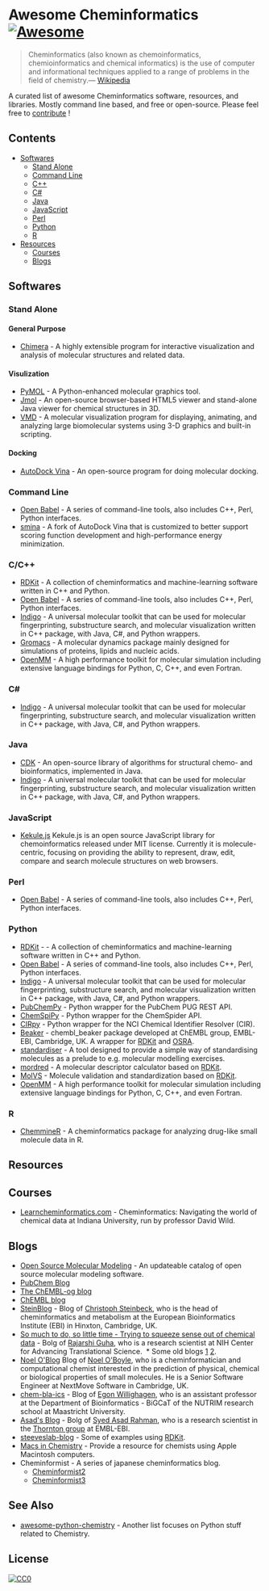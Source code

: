 # Awesome Cheminformatics [![Awesome](https://cdn.rawgit.com/sindresorhus/awesome/d7305f38d29fed78fa85652e3a63e154dd8e8829/media/badge.svg)](https://github.com/sindresorhus/awesome)

> Cheminformatics (also known as chemoinformatics, chemioinformatics and chemical informatics) is the use of computer and informational techniques applied to a range of problems in the field of chemistry.— [Wikipedia](https://en.wikipedia.org/wiki/Cheminformatics)

A curated list of awesome Cheminformatics software, resources, and libraries. Mostly command line based, and free or open-source. Please feel free to [contribute](CONTRIBUTING.md) !

## Contents

* [Softwares](#softwares)
  * [Stand Alone](#stand-alone)
  * [Command Line](#command-line)
  * [C++](#cpp)
  * [C#](#c-sharp)
  * [Java](#java)
  * [JavaScript](#javascript)
  * [Perl](#perl)
  * [Python](#python)
  * [R](#r)
* [Resources](#resources)
  * [Courses](#courses)
  * [Blogs](#blogs)

## Softwares

### Stand Alone

#### General Purpose

* [Chimera](https://www.cgl.ucsf.edu/chimera/) - A highly extensible program for interactive visualization and analysis of molecular structures and related data.

#### Visulization

* [PyMOL](https://sourceforge.net/projects/pymol/) - A Python-enhanced molecular graphics tool.
* [Jmol](http://jmol.sourceforge.net/) - An open-source browser-based HTML5 viewer and stand-alone Java viewer for chemical structures in 3D.
* [VMD](http://www.ks.uiuc.edu/Research/vmd/) - A molecular visualization program for displaying, animating, and analyzing large biomolecular systems using 3-D graphics and built-in scripting.

#### Docking

* [AutoDock Vina](http://vina.scripps.edu/) - An open-source program for doing molecular docking.

### Command Line

* [Open Babel](http://openbabel.org/wiki/Main_Page) - A series of command-line tools, also includes C++, Perl, Python interfaces.
* [smina](https://sourceforge.net/projects/smina/) - A fork of AutoDock Vina that is customized to better support scoring function development and high-performance energy minimization.

<a id="cpp"></a>
### C/C++

* [RDKit](http://www.rdkit.org/) - A collection of cheminformatics and machine-learning software written in C++ and Python.
* [Open Babel](http://openbabel.org/wiki/Main_Page) - A series of command-line tools, also includes C++, Perl, Python interfaces.
* [Indigo](https://github.com/epam/Indigo) - A universal molecular toolkit that can be used for molecular fingerprinting, substructure search, and molecular visualization written in C++ package, with Java, C#, and Python wrappers.
* [Gromacs](http://www.gromacs.org/) - A molecular dynamics package mainly designed for simulations of proteins, lipids and nucleic acids.
* [OpenMM](http://openmm.org/) - A high performance toolkit for molecular simulation including extensive language bindings for Python, C, C++, and even Fortran.

<a id="c-sharp"></a>
### C#

* [Indigo](https://github.com/epam/Indigo) - A universal molecular toolkit that can be used for molecular fingerprinting, substructure search, and molecular visualization written in C++ package, with Java, C#, and Python wrappers.

### Java

* [CDK](https://sourceforge.net/projects/cdk/) - An open-source library of algorithms for structural chemo- and bioinformatics, implemented in Java.
* [Indigo](https://github.com/epam/Indigo) - A universal molecular toolkit that can be used for molecular fingerprinting, substructure search, and molecular visualization written in C++ package, with Java, C#, and Python wrappers.

### JavaScript

* [Kekule.js](http://partridgejiang.github.io/Kekule.js/) Kekule.js is an open source JavaScript library for chemoinformatics released under MIT license. Currently it is molecule-centric, focusing on providing the ability to represent, draw, edit, compare and search molecule structures on web browsers.

### Perl

* [Open Babel](http://openbabel.org/wiki/Main_Page) - A series of command-line tools, also includes C++, Perl, Python interfaces.

### Python

* [RDKit](http://www.rdkit.org/) -  - A collection of cheminformatics and machine-learning software written in C++ and Python.
* [Open Babel](http://openbabel.org/wiki/Main_Page) - A series of command-line tools, also includes C++, Perl, Python interfaces.
* [Indigo](https://github.com/epam/Indigo) - A universal molecular toolkit that can be used for molecular fingerprinting, substructure search, and molecular visualization written in C++ package, with Java, C#, and Python wrappers.
* [PubChemPy](http://pubchempy.readthedocs.io) - Python wrapper for the PubChem PUG REST API.
* [ChemSpiPy](http://chemspipy.readthedocs.org) - Python wrapper for the ChemSpider API.
* [CIRpy](http://cirpy.readthedocs.org/) - Python wrapper for the NCI Chemical Identifier Resolver (CIR).
* [Beaker](https://github.com/chembl/chembl_beaker) - chembl_beaker package developed at ChEMBL group, EMBL-EBI, Cambridge, UK. A wrapper for [RDKit](http://www.rdkit.org/) and [OSRA](https://cactus.nci.nih.gov/osra/).
* [standardiser](https://wwwdev.ebi.ac.uk/chembl/extra/francis/standardiser/) - A tool designed to provide a simple way of standardising molecules as a prelude to e.g. molecular modelling exercises.
* [mordred](https://github.com/mordred-descriptor/mordred) - A molecular descriptor calculator based on [RDKit](http://www.rdkit.org/).
* [MolVS](https://github.com/mcs07/MolVS) - Molecule validation and standardization based on [RDKit](http://www.rdkit.org/).
* [OpenMM](http://openmm.org/) - A high performance toolkit for molecular simulation including extensive language bindings for Python, C, C++, and even Fortran.

### R

* [ChemmineR](https://www.bioconductor.org/packages/release/bioc/vignettes/ChemmineR/inst/doc/ChemmineR.html) - A cheminformatics package for analyzing drug-like small molecule data in R.

## Resources

## Courses

* [Learncheminformatics.com](http://learncheminformatics.com/) - Cheminformatics: Navigating the world of chemical data at Indiana University, run by professor David Wild.

## Blogs

* [Open Source Molecular Modeling](https://opensourcemolecularmodeling.github.io/) - An updateable catalog of open source molecular modeling software.
* [PubChem Blog](https://pubchemblog.ncbi.nlm.nih.gov/)
* [The ChEMBL-og blog](http://chembl.blogspot.tw/)
* [ChEMBL blog](http://chembl.github.io/)
* [SteinBlog](http://www.steinbeck-molecular.de/steinblog/) - Blog of [Christoph Steinbeck](http://www.steinbeck-molecular.de/steinblog/index.php/about/), who is the head of cheminformatics and metabolism at the European Bioinformatics Institute (EBI) in Hinxton, Cambridge, UK.
* [So much to do, so little time - Trying to squeeze sense out of chemical data](http://blog.rguha.net/) - Bolg of [Rajarshi Guha](http://blog.rguha.net/?page_id=8), who is a research scientist at NIH Center for Advancing Translational Science.
  * Some old blogs [1](https://rguha.wordpress.com/) [2](http://www.rguha.net/index.html).
* [Noel O'Blog](http://baoilleach.blogspot.tw/) Blog of [Noel O'Boyle](http://www.redbrick.dcu.ie/~noel/), who is a cheminformatician and computational chemist interested in the prediction of physical, chemical or biological properties of small molecules. He is a Senior Software Engineer at NextMove Software in Cambridge, UK.
* [chem-bla-ics](http://chem-bla-ics.blogspot.tw/) - Blog of [Egon Willighagen](http://egonw.github.io/), who is an assistant professor at the Department of Bioinformatics - BiGCaT of the NUTRIM research school at Maastricht University.
* [Asad's Blog](https://chembioinfo.com/) - Bolg of [Syed Asad Rahman](https://chembioinfo.com/cv/), who is a research scientist in the [Thornton group](http://www.ebi.ac.uk/research/thornton) at EMBL-EBI.
* [steeveslab-blog](http://asteeves.github.io/) - Some of examples using [RDKit](http://www.rdkit.org/).
* [Macs in Chemistry](http://www.macinchem.org/) - Provide a resource for chemists using Apple Macintosh computers.
* Cheminformist - A series of japanese cheminformatics blog.
  * [Cheminformist2](http://cheminformist2.itmol.com/)
  * [Cheminformist3](http://cheminformist.itmol.com/TEST/)

## See Also

* [awesome-python-chemistry](https://github.com/lmmentel/awesome-python-chemistry) - Another list focuses on Python stuff related to Chemistry.

## License

[![CC0](http://mirrors.creativecommons.org/presskit/buttons/88x31/svg/cc-zero.svg)](https://creativecommons.org/publicdomain/zero/1.0/)

